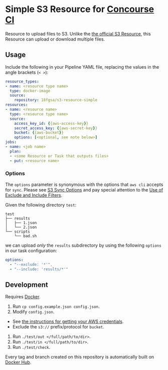 # Simple S3 Resource for [Concourse CI](http://concourse.ci)

Resource to upload files to S3. Unlike the [the official S3 Resource](https://github.com/concourse/s3-resource), this Resource can upload or download multiple files.

## Usage

Include the following in your Pipeline YAML file, replacing the values in the angle brackets (`< >`):

```yaml
resource_types:
- name: <resource type name>
  type: docker-image
  source:
    repository: 18fgsa/s3-resource-simple
resources:
- name: <resource name>
  type: <resource type name>
  source:
    access_key_id: {{aws-access-key}}
    secret_access_key: {{aws-secret-key}}
    bucket: {{aws-bucket}}
    options: [<optional, see note below>]
jobs:
- name: <job name>
  plan:
  - <some Resource or Task that outputs files>
  - put: <resource name>
```

### Options
The `options` parameter is synonymous with the options that `aws cli` accepts for `sync`. Please see [S3 Sync Options](http://docs.aws.amazon.com/cli/latest/reference/s3/sync.html#options) and pay special attention to the [Use of Exclude and Include Filters](http://docs.aws.amazon.com/cli/latest/reference/s3/index.html#use-of-exclude-and-include-filters).

Given the following directory `test`:

```
test
├── results
│   ├── 1.json
│   └── 2.json
└── scripts
    └── bad.sh
```

we can upload _only_ the `results` subdirectory by using the following `options` in our task configuration:

```yaml
options:
  - "--exclude: '*'",
  - "--include: 'results/*'"
```

## Development

Requires [Docker](https://www.docker.com/).

1. Run `cp config.example.json config.json`.
1. Modify `config.json`.
  * See [the instructions for getting your AWS credentials](http://docs.aws.amazon.com/cli/latest/userguide/cli-chap-getting-set-up.html#cli-signup).
  * Exclude the `s3://` prefix/protocol for `bucket`.

1. Run `./test/out </full/path/to/dir>`.
1. Run `./test/in </full/path/to/dir>`.
1. Run `./test/check`.

Every tag and branch created on this repository is automatically built on [Docker Hub](https://hub.docker.com/r/18fgsa/s3-resource-simple/).

